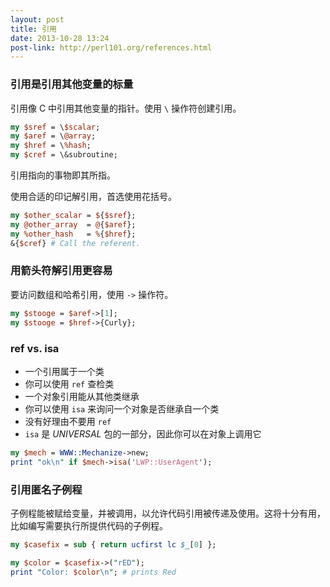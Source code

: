 ```yaml
---
layout: post
title: 引用
date: 2013-10-28 13:24
post-link: http://perl101.org/references.html
---
```


### 引用是引用其他变量的标量

引用像 C 中引用其他变量的指针。使用 `\` 操作符创建引用。

```perl
my $sref = \$scalar;
my $aref = \@array;
my $href = \%hash;
my $cref = \&subroutine;
```

引用指向的事物即其所指。

使用合适的印记解引用，首选使用花括号。

```perl
my $other_scalar = ${$sref};
my @other_array  = @{$aref};
my %other_hash   = %{$href};
&{$cref} # Call the referent.
```

### 用箭头符解引用更容易

要访问数组和哈希引用，使用 `->` 操作符。

```perl
my $stooge = $aref->[1];
my $stooge = $href->{Curly};
```

### ref vs. isa

* 一个引用属于一个类
* 你可以使用 `ref` 查检类
* 一个对象引用能从其他类继承
* 你可以使用 `isa` 来询问一个对象是否继承自一个类
* 没有好理由不要用 `ref`
* `isa` 是 *UNIVERSAL* 包的一部分，因此你可以在对象上调用它

```perl
my $mech = WWW::Mechanize->new;
print "ok\n" if $mech->isa('LWP::UserAgent');
```

### 引用匿名子例程

子例程能被赋给变量，并被调用，以允许代码引用被传递及使用。这将十分有用，
比如编写需要执行所提供代码的子例程。

```perl
my $casefix = sub { return ucfirst lc $_[0] };

my $color = $casefix->("rED");
print "Color: $color\n"; # prints Red
```
